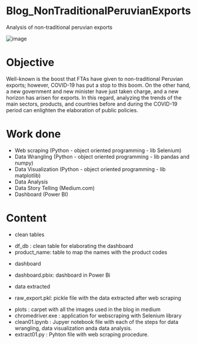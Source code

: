 # Blog_NonTraditionalPeruvianExports
 Analysis of non-traditional peruvian exports

![image](https://user-images.githubusercontent.com/73708363/235774530-d4a48180-f7d2-44d8-aef4-a0e83856f730.png)


# Objective
Well-known is the boost that FTAs have given to non-traditional Peruvian exports; however, COVID-19 has put a stop to this boom. On the other hand, a new government and new minister have just taken charge, and a new horizon has arisen for exports. In this regard, analyzing the trends of the main sectors, products, and countries before and during the COVID-19 period can enlighten the elaboration of public policies.

# Work done
- Web scraping (Python - object oriented programming - lib Selenium)
- Data Wrangling (Python - object oriented programming - lib pandas and numpy)
- Data Visualization (Python - object oriented programming - lib matplotlib)
- Data Analysis 
- Data Story Telling (Medium.com)
- Dashboard (Power BI)


# Content
- clean tables
 * df_db : clean table for elaborating the dashboard
 * product_name: table to map the names with the product codes
- dashboard
 * dashboard.pbix: dashboard in Power Bi
- data extracted
 * raw_export.pkl: pickle file with the data extracted after web scraping
- plots : carpet with all the images used in the blog in medium
- chromedriver.exe : application for webscraping with Selenium library
- clean01.ipynb : Jupyer notebook file with each of the steps for data wrangling, data visualization anda data analysis.
- extract01.py : Pyhton file with web scraping procedure.

